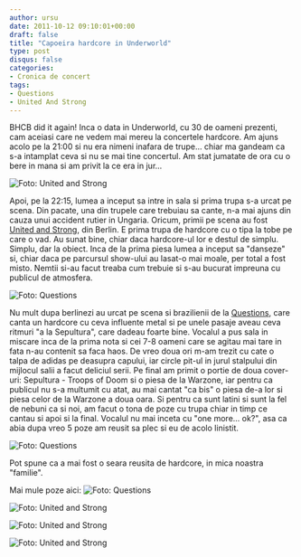 ```yaml
---
author: ursu
date: 2011-10-12 09:10:01+00:00
draft: false
title: "Capoeira hardcore in Underworld"
type: post
disqus: false
categories:
- Cronica de concert
tags:
- Questions
- United And Strong
---
```

BHCB did it again! Inca o data in Underworld, cu 30 de oameni prezenti, cam aceiasi care ne vedem mai mereu la concertele hardcore. Am ajuns acolo pe la 21:00 si nu era nimeni inafara de trupe... chiar ma gandeam ca s-a intamplat ceva si nu se mai tine concertul. Am stat jumatate de ora cu o bere in mana si am privit la ce era in jur...

![Foto: United and Strong](/img/united-and-strong_6237179420_o.jpg)


Apoi, pe la 22:15, lumea a inceput sa intre in sala si prima trupa s-a urcat pe scena. Din pacate, una din trupele care trebuiau sa cante, n-a mai ajuns din cauza unui accident rutier in Ungaria. Oricum, primii pe scena au fost [United and Strong](http://www.myspace.com/unitedandstrong), din Berlin. E prima trupa de hardcore cu o tipa la tobe pe care o vad. Au sunat bine, chiar daca hardcore-ul lor e destul de simplu. Simplu, dar la obiect. Inca de la prima piesa lumea a inceput sa "danseze" si, chiar daca pe parcursul show-ului au lasat-o mai moale, per total a fost misto. Nemtii si-au facut treaba cum trebuie si s-au bucurat impreuna cu publicul de atmosfera.

![Foto: Questions](/img/questions_6236658321_o.jpg)


Nu mult dupa berlinezi au urcat pe scena si brazilienii de la [Questions](http://www.questions.com.br/), care canta un hardcore cu ceva influente metal si pe unele pasaje aveau ceva ritmuri "a la Sepultura", care dadeau foarte bine. Vocalul a pus sala in miscare inca de la prima nota si cei 7-8 oameni care se agitau mai tare in fata n-au contenit sa faca haos. De vreo doua ori m-am trezit cu cate o talpa de adidas pe deasupra capului, iar circle pit-ul in jurul stalpului din mijlocul salii a facut deliciul serii. Pe final am primit o portie de doua cover-uri: Sepultura - Troops of Doom si o piesa de la Warzone, iar pentru ca publicul nu s-a multumit cu atat, au mai cantat "ca bis" o piesa de-a lor si piesa celor de la Warzone a doua oara. Si pentru ca sunt latini si sunt la fel de nebuni ca si noi, am facut o tona de poze cu trupa chiar in timp ce cantau si apoi si la final. Vocalul nu mai inceta cu "one more... ok?", asa ca abia dupa vreo 5 poze am reusit sa plec si eu de acolo linistit.

![Foto: Questions](/img/questions_6237183392_o.jpg)


Pot spune ca a mai fost o seara reusita de hardcore, in mica noastra "familie".

Mai mule poze aici: [](/img/questions_6237183124_o.jpg)
![Foto: Questions](/img/questions_6236659303_o.jpg)

![Foto: United and Strong](/img/united-and-strong_6237180500_o.jpg)

![Foto: United and Strong](/img/united-and-strong_6236655449_o.jpg)

![Foto: United and Strong](/img/united-and-strong_6237178474_o.jpg)


